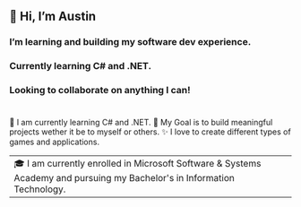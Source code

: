 ## 👋 Hi, I’m Austin
### I’m learning and building my software dev experience. 
### Currently learning C# and .NET. 
### Looking to collaborate on anything I can!
#
<table>
  <tr>
    <td>
    🎓 I am currently enrolled in Microsoft Software & Systems Academy and pursuing my Bachelor's in Information Technology.
    </td> 
  </tr>
  <tr>
      🌱 I am currently learning C# and .NET.
  </tr>  
  <tr>
  🎯 My Goal is to build meaningful projects wether it be to myself or others.
  </tr>
  <tr>
  ✨ I love to create different types of games and applications.
  </tr>
  </table>
